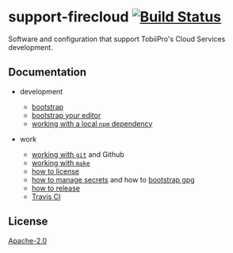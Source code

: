 # support-firecloud [![Build Status][2]][1]

Software and configuration that support TobiiPro's Cloud Services development.


## Documentation

* development
  * [bootstrap](doc/bootstrap.md)
  * [bootstrap your editor](doc/bootstrap-your-editor.md)
  * [working with a local `npm` dependency](doc/working-with-a-local-npm-dep.md)

* work
  * [working with `git`](doc/working-with-git.md) and Github
  * [working with `make`](doc/working-with-make.md)
  * [how to license](doc/how-to-license.md)
  * [how to manage secrets](doc/how-to-manage-secrets.md) and how to [bootstrap gpg](doc/bootstrap-gpg.md)
  * [how to release](doc/how-to-release.md)
  * [Travis CI](doc/travis-ci.md)


## License

[Apache-2.0](LICENSE)


  [1]: https://travis-ci.org/tobiipro/support-firecloud
  [2]: https://travis-ci.org/tobiipro/support-firecloud.svg?branch=master
